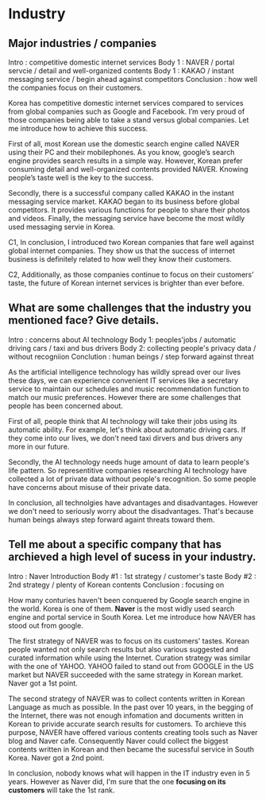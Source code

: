# Industry

## Major industries / companies

Intro : competitive domestic internet services
Body 1 : NAVER / portal servcie / detail and well-organized contents
Body 1 : KAKAO / instant messaging service / begin ahead against competitors
Conclusion : how well the companies focus on their customers.

Korea has competitive domestic internet services compared to services from global companies such as Google and Facebook. I’m very proud of those companies being able to take a stand versus global companies. Let me introduce how to achieve this success.

First of all, most Korean use the domestic search engine called NAVER using their PC and their mobilephones. As you know, google’s search engine provides search results in a simple way. However, Korean prefer consuming detail and well-organized contents provided NAVER. Knowing people’s taste well is the key to the success.

Secondly, there is a successful company called KAKAO in the instant messaging service market. KAKAO began to its business before global competitors. It provides various functions for people to share their photos and videos. Finally, the messaging service have become the most wildly used messaging servie in Korea. 

C1, In conclusion, I introduced two Korean companies that fare well against global internet companies. They show us that the success of internet business is definitely related to how well they know their customers.

C2, Additionally, as those companies continue to focus on their customers’ taste, the future of Korean internet services is brighter than ever before.

## What are some challenges that the industry you mentioned face? Give details.

Intro : concerns about AI technology
Body 1: peoples'jobs / automatic driving cars / taxi and bus drivers
Body 2: collecting people's privacy data / without recogniion
Conclution : human beings / step forward against threat 

As the artificial intelligence technology has wildly spread over our lives these days, we can experience convenient IT services like a secretary service to maintain our schedules and music recommendation function to match our music preferences. However there are some challenges that people has been concerned about. 

First of all, people think that AI technology will take their jobs using its automatic ability. For example, let's think about automatic driving cars. If they come into our lives, we don't need taxi dirvers and bus drivers any more in our future.

Secondly, the AI technology needs huge amount of data to learn people's life pattern. So representitive companies researching AI technology have collected a lot of private data without people's recognition. So some people have concerns about misuse of their private data.

In conclusion, all technolgies have advantages and disadvantages. However we don't need to seriously worry about the disadvantages. That's because human beings always step forward againt threats toward them.

## Tell me about a specific company that has archieved a high level of sucess in your industry.

Intro : Naver Introduction
Body #1 : 1st strategy / customer's taste
Body #2 : 2nd strategy / plenty of Korean contents
Conclusion : focusing on  

How many conturies haven't been conquered by Google search engine in the world. Korea is one of them. **Naver** is the most widly used search engine and portal service in South Korea. Let me introduce how NAVER has stood out from google.

The first strategy of NAVER was to focus on its customers' tastes. Korean people wanted not only search results but also various suggested and curated information while using the Internet. Curation strategy was similar with the one of YAHOO. YAHOO failed to stand out from GOOGLE in the US market but NAVER succeeded with the same strategy in Korean market. Naver got a 1st point.

The second strategy of NAVER was to collect contents written in Korean Language as much as possible. In the past over 10 years, in the begging of the Internet, there was not enough infomation and documents written in Korean to privide accurate search results for customers. To archieve this purpose, NAVER have offered various contents creating tools such as Naver blog and Naver cafe. Consequently Naver could collect the biggest contents written in Korean and then became the sucessful service in South Korea. Naver got a 2nd point.

In conclusion, nobody knows what will happen in the IT industry even in 5 years. However as Naver did, I'm sure that the one **focusing on its customers** will take the 1st rank.
